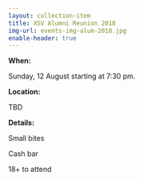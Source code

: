 ```yaml
---
layout: collection-item
title: XSV Alumni Reunion 2018
img-url: events-img-alum-2018.jpg
enable-header: true
---
```

**When:**

Sunday, 12 August starting at 7:30 pm.

**Location:** 

TBD

**Details:**

Small bites

Cash bar

18+ to attend